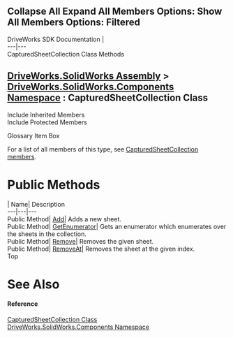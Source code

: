 Collapse All Expand All Members Options: Show All  Members Options: Filtered   
---  
DriveWorks SDK Documentation  |   
---|---  
CapturedSheetCollection Class Methods   
  
[DriveWorks.SolidWorks Assembly](topic13342.md) > [DriveWorks.SolidWorks.Components Namespace](topic13925.md) : CapturedSheetCollection Class  
---  
  
Include Inherited Members    
Include Protected Members    


Glossary Item Box

For a list of all members of this type, see [CapturedSheetCollection members](topic14332.md).

# Public Methods

| Name| Description  
---|---|---  
Public Method| [Add](topic14337.md)| Adds a new sheet.   
Public Method| [GetEnumerator](topic14338.md)| Gets an enumerator which enumerates over the sheets in the collection.   
Public Method| [Remove](topic14339.md)| Removes the given sheet.   
Public Method| [RemoveAt](topic14340.md)| Removes the sheet at the given index.   
Top

# See Also

#### Reference

[CapturedSheetCollection Class](topic14331.md)   
[DriveWorks.SolidWorks.Components Namespace](topic13925.md)


